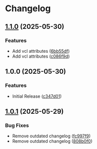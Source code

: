 # Changelog

## [1.1.0](https://github.com/improving-minnesota/terraform-fastly-service/compare/v1.0.0...v1.1.0) (2025-05-30)


### Features

* Add vcl attributes ([6bb55df](https://github.com/improving-minnesota/terraform-fastly-service/commit/6bb55df7700028feec91f48fe7c4c6988a9225d9))
* Add vcl attributes ([c086f9d](https://github.com/improving-minnesota/terraform-fastly-service/commit/c086f9db9da8093f0c9edb9f3600baffac88af2c))

## 1.0.0 (2025-05-30)


### Features

* Initial Release ([c347d01](https://github.com/improving-minnesota/terraform-fastly-service/commit/c347d0136b000fee9c6123cfd87e05e88f35e143))

## [1.0.1](https://github.com/improving-minnesota/terraform-fastly-service/compare/v1.0.0...v1.0.1) (2025-05-29)


### Bug Fixes

* Remove outdated changelog ([fc997f9](https://github.com/improving-minnesota/terraform-fastly-service/commit/fc997f919a57cc6ab85bd9d6f2876aa1b0c30f76))
* Remove outdated changelog ([808b0f0](https://github.com/improving-minnesota/terraform-fastly-service/commit/808b0f057c27b2e809e0a7f8dc05747a93906206))
